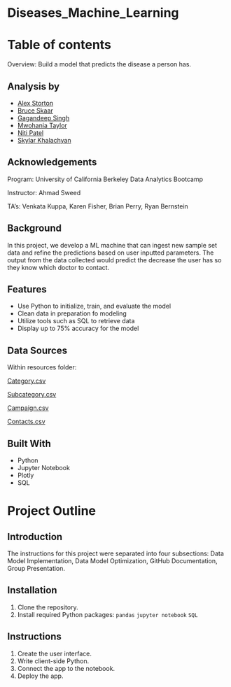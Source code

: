 # Diseases_Machine_Learning
# Table of contents
Overview: Build a model that predicts the disease a person has.

## Analysis by
- [Alex Storton](https://github.com/)
- [Bruce Skaar](https://github.com/)
- [Gagandeep Singh](https://github.com/)
- [Mwohania Taylor](https://github.com/nia12taylor)
- [Niti Patel](https://github.com/)
- [Skylar Khalachyan](https://github.com/)

## Acknowledgements
Program: University of California Berkeley Data Analytics Bootcamp

Instructor: Ahmad Sweed

TA’s: Venkata Kuppa, Karen Fisher, Brian Perry, Ryan Bernstein

## Background

In this project,  we develop a ML machine that can ingest new sample set data and refine the predictions based on user inputted parameters. The output from the data collected would predict the decrease the user has so they know which doctor to contact. 

## Features

- Use Python to initialize, train, and evaluate the model
- Clean data in preparation fo modeling
- Utilize tools such as SQL to retrieve data
- Display up to 75% accuracy for the model

## Data Sources

Within resources folder:

[Category.csv](Resources/campaign.csv)

[Subcategory.csv](Resources/subcategory.csv)

[Campaign.csv](Resources/campaign.csv)

[Contacts.csv](Resources/contacts.csv)

## Built With

- Python
- Jupyter Notebook
- Plotly
- SQL

# Project Outline

## Introduction
The instructions for this project were separated into four subsections: Data Model Implementation, Data Model Optimization, GitHub Documentation, Group Presentation. 

## Installation

1. Clone the repository.
2. Install required Python packages: 
`pandas`
`jupyter notebook`
`SQL`

## Instructions

1. Create the user interface.
2. Write client-side Python.
3. Connect the app to the notebook.
4. Deploy the app.
